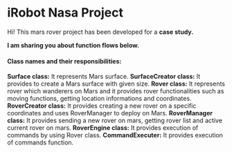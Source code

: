 # iRobot Nasa Project

Hi!
This mars rover project has been developed for a **case study.**

**I am sharing you about function flows below.**

#### Class names and their responsibilities:
**Surface class:** It represents Mars surface.
**SurfaceCreator class:** It provides to create a Mars surface with given size.
**Rover class:** It represents rover which wanderers on Mars and it provides rover functionalities such as moving functions, getting location informations and coordinates.
**RoverCreator class:** It provides creating a new rover on a specific coordinates and uses RoverManager to deploy on Mars.
**RoverManager class:** It provides sending a new rover on mars, getting rover list and active current rover on mars.
**RoverEngine class:** It provides execution of commands by using Rover class.
**CommandExecuter:** It provides execution of commands function.
